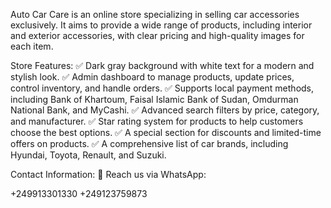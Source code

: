 Auto Car Care is an online store specializing in selling car accessories exclusively. It aims to provide a wide range of products, including interior and exterior accessories, with clear pricing and high-quality images for each item.

Store Features:
✅ Dark gray background with white text for a modern and stylish look.
✅ Admin dashboard to manage products, update prices, control inventory, and handle orders.
✅ Supports local payment methods, including Bank of Khartoum, Faisal Islamic Bank of Sudan, Omdurman National Bank, and MyCashi.
✅ Advanced search filters by price, category, and manufacturer.
✅ Star rating system for products to help customers choose the best options.
✅ A special section for discounts and limited-time offers on products.
✅ A comprehensive list of car brands, including Hyundai, Toyota, Renault, and Suzuki.

Contact Information:
📱 Reach us via WhatsApp:

+249913301330
+249123759873
